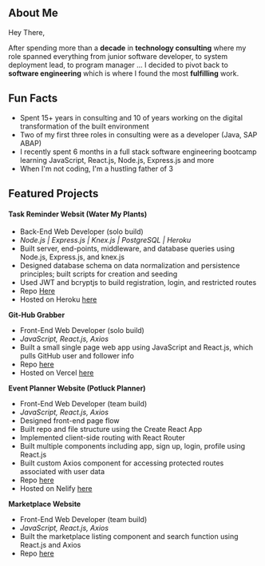 ## About Me

Hey There,

After spending more than a **decade** in **technology consulting** where my role spanned everything from junior software developer, to system deployment lead, to program manager ... I decided to pivot back to **software engineering** which is where I found the most **fulfilling** work.  

## Fun Facts
- Spent 15+ years in consulting and 10 of years working on the digital transformation of the built environment
- Two of my first three roles in consulting were as a developer (Java, SAP ABAP)
- I recently spent 6 months in a full stack software engineering bootcamp learning JavaScript, React.js, Node.js, Express.js and more
- When I'm not coding, I'm a hustling father of 3 

## Featured Projects
#### Task Reminder Websit (Water My Plants)
- Back-End Web Developer (solo build)
- *Node.js | Express.js | Knex.js | PostgreSQL | Heroku*
- Built server, end-points, middleware, and database queries using Node.js, Express.js, and knex.js
- Designed database schema on data normalization and persistence principles; built scripts for creation and seeding
- Used JWT and bcryptjs to build registration, login, and restricted routes
- Repo [Here](https://github.com/bld-wk-water-my-plants/back-end)
- Hosted on Heroku [here](https://water-my-plants-build-week.herokuapp.com/)

**Git-Hub Grabber**
- Front-End Web Developer (solo build)
- *JavaScript, React.js, Axios*
- Built a small single page web app using JavaScript and React.js, which pulls GitHub user and follower info
- Repo [here](https://github.com/ST1414/web-module-project-lifecycle)
- Hosted on Vercel [here](https://git-hub-grabber.vercel.app)

**Event Planner Website (Potluck Planner)**
- Front-End Web Developer (team build)
- *JavaScript, React.js, Axios*
- Designed front-end page flow
- Built repo and file structure using the Create React App
- Implemented client-side routing with React Router
- Built multiple components including app, sign up, login, profile using React.js
- Built custom Axios component for accessing protected routes associated with user data
- Repo [here](https://github.com/bwpotluckplanner3/frontend)
- Hosted on Nelify [here](https://potluck3.netlify.app/)

**Marketplace Website**
- Front-End Web Developer (team build)
- *JavaScript, React.js, Axios*
- Built the marketplace listing component and search function using React.js and Axios
- Repo [here](https://github.com/Build-Week-ft-african-marketplace-3/front-end)
